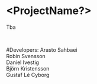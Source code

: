 # <ProjectName?>
Tba

<br />

#Developers:
Arasto Sahbaei <br />
Robin Svensson <br />
Daniel Ivestig <br />
Björn Kristensson <br />
Gustaf Lé Cyborg
